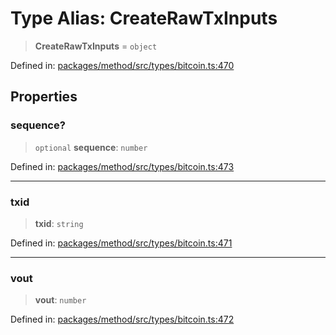 # Type Alias: CreateRawTxInputs

> **CreateRawTxInputs** = `object`

Defined in: [packages/method/src/types/bitcoin.ts:470](https://github.com/dcdpr/did-btcr2-js/blob/4a717493e735221d072999f212891939f4de3f23/packages/method/src/types/bitcoin.ts#L470)

## Properties

### sequence?

> `optional` **sequence**: `number`

Defined in: [packages/method/src/types/bitcoin.ts:473](https://github.com/dcdpr/did-btcr2-js/blob/4a717493e735221d072999f212891939f4de3f23/packages/method/src/types/bitcoin.ts#L473)

***

### txid

> **txid**: `string`

Defined in: [packages/method/src/types/bitcoin.ts:471](https://github.com/dcdpr/did-btcr2-js/blob/4a717493e735221d072999f212891939f4de3f23/packages/method/src/types/bitcoin.ts#L471)

***

### vout

> **vout**: `number`

Defined in: [packages/method/src/types/bitcoin.ts:472](https://github.com/dcdpr/did-btcr2-js/blob/4a717493e735221d072999f212891939f4de3f23/packages/method/src/types/bitcoin.ts#L472)
